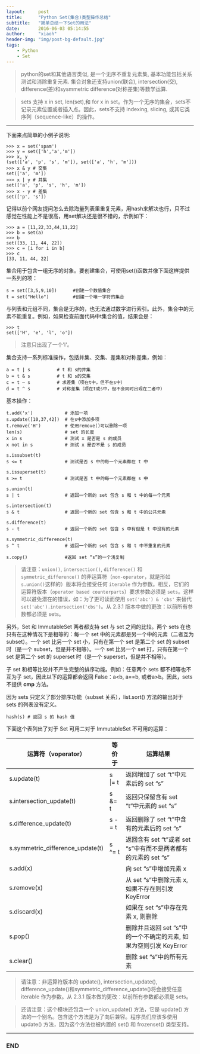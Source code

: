 ```yaml
---
layout:     post
title:      "Python Set(集合)类型操作总结"
subtitle:   "简单总结一下Set的用法"
date:       2016-06-03 05:14:55
author:     "xiaoh"
header-img: "img/post-bg-default.jpg"
tags:
    - Python
    - Set
---
```


> python的set和其他语言类似, 是一个无序不重复元素集, 基本功能包括关系测试和消除重复元素. 集合对象还支持union(联合), intersection(交), difference(差)和sysmmetric difference(对称差集)等数学运算.

> sets 支持 x in set, len(set),和 for x in set。作为一个无序的集合，sets不记录元素位置或者插入点。因此，sets不支持 indexing, slicing, 或其它类序列（sequence-like）的操作。

---

下面来点简单的小例子说明:

    >>> x = set('spam')
    >>> y = set(['h','a','m'])
    >>> x, y
    (set(['a', 'p', 's', 'm']), set(['a', 'h', 'm']))
    >>> x & y # 交集
    set(['a', 'm'])
    >>> x | y # 并集
    set(['a', 'p', 's', 'h', 'm'])
    >>> x - y # 差集
    set(['p', 's'])

记得以前个网友提问怎么去除海量列表里重复元素，用hash来解决也行，只不过感觉在性能上不是很高，用set解决还是很不错的，示例如下：

    >>> a = [11,22,33,44,11,22]
    >>> b = set(a)
    >>> b
    set([33, 11, 44, 22])
    >>> c = [i for i in b]
    >>> c
    [33, 11, 44, 22]

集合用于包含一组无序的对象。要创建集合，可使用set()函数并像下面这样提供一系列的项：

    s = set([3,5,9,10])      #创建一个数值集合
    t = set("Hello")         #创建一个唯一字符的集合

与列表和元组不同，集合是无序的，也无法通过数字进行索引。此外，集合中的元素不能重复。例如，如果检查前面代码中t集合的值，结果会是：

    >>> t
    set(['H', 'e', 'l', 'o'])

> 注意只出现了一个'l'。

集合支持一系列标准操作，包括并集、交集、差集和对称差集，例如：

    a = t | s          # t 和 s的并集
    b = t & s          # t 和 s的交集
    c = t – s          # 求差集（项在t中，但不在s中）
    d = t ^ s          # 对称差集（项在t或s中，但不会同时出现在二者中）

基本操作：

    t.add('x')            # 添加一项
    s.update([10,37,42])  # 在s中添加多项
    t.remove('H')         # 使用remove()可以删除一项
    len(s)                # set 的长度
    x in s                # 测试 x 是否是 s 的成员
    x not in s            # 测试 x 是否不是 s 的成员

    s.issubset(t)
    s <= t                # 测试是否 s 中的每一个元素都在 t 中

    s.issuperset(t)
    s >= t                # 测试是否 t 中的每一个元素都在 s 中

    s.union(t)
    s | t                 # 返回一个新的 set 包含 s 和 t 中的每一个元素

    s.intersection(t)
    s & t                 # 返回一个新的 set 包含 s 和 t 中的公共元素

    s.difference(t)
    s - t                 # 返回一个新的 set 包含 s 中有但是 t 中没有的元素

    s.symmetric_difference(t)
    s ^ t                 # 返回一个新的 set 包含 s 和 t 中不重复的元素

    s.copy()              #返回 set “s”的一个浅复制

> 请注意：`union()`, `intersection()`, `difference()` 和 `symmetric_difference()` 的非运算符（`non-operator`，就是形如 `s.union()`这样的）版本将会接受任何 `iterable` 作为参数。相反，它们的运算符版本（`operator based counterparts`）要求参数必须是 `sets`。这样可以避免潜在的错误，如：为了更可读而使用 `set('abc') & 'cbs'` 来替代 `set('abc').intersection('cbs')`。从 2.3.1 版本中做的更改：以前所有参数都必须是 sets。

另外，Set 和 ImmutableSet 两者都支持 set 与 set 之间的比较。两个 sets 在也只有在这种情况下是相等的：每一个 set 中的元素都是另一个中的元素（二者互为subset）。一个 set 比另一个 set 小，只有在第一个 set 是第二个 set 的 subset 时（是一个 subset，但是并不相等）。一个 set 比另一个 set 打，只有在第一个 set 是第二个 set 的 superset 时（是一个 superset，但是并不相等）。

子 set 和相等比较并不产生完整的排序功能。例如：任意两个 sets 都不相等也不互为子 set，因此以下的运算都会返回 False：a<b, a==b, 或者a>b。因此，sets 不提供 __cmp__ 方法。

因为 sets 只定义了部分排序功能（subset 关系），list.sort() 方法的输出对于 sets 的列表没有定义。

    hash(s) # 返回 s 的 hash 值

下面这个表列出了对于 Set 可用二对于 ImmutableSet 不可用的运算：

|运算符（voperator）|  等价于  | 运算结果 |
|-------------------|----------|----------|
s.update(t) | s \|= t | 返回增加了 set “t”中元素后的 set “s”
s.intersection_update(t) | s &= t | 返回只保留含有 set “t”中元素的 set “s”
s.difference_update(t) | s -= t | 返回删除了 set “t”中含有的元素后的 set “s”
s.symmetric_difference_update(t) | s ^= t | 返回含有 set “t”或者 set “s”中有而不是两者都有的元素的 set “s”
s.add(x) |  | 向 set “s”中增加元素 x
s.remove(x) |  | 从 set “s”中删除元素 x, 如果不存在则引发 KeyError
s.discard(x) |  | 如果在 set “s”中存在元素 x, 则删除
s.pop() |  | 删除并且返回 set “s”中的一个不确定的元素, 如果为空则引发 KeyError
s.clear() |  | 删除 set “s”中的所有元素

> 请注意：非运算符版本的 update(), intersection_update(), difference_update()和symmetric_difference_update()将会接受任意 iterable 作为参数。从 2.3.1 版本做的更改：以前所有参数都必须是 sets。

> 还请注意：这个模块还包含一个 union_update() 方法，它是 update() 方法的一个别名。包含这个方法是为了向后兼容。程序员们应该多使用 update() 方法，因为这个方法也被内置的 set() 和 frozenset() 类型支持。 

---

### END 

